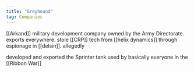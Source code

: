 ```yaml
---
title: "Greyhound"
tag: Companies
---
```


[[Arkand]] military development company owned by the Army Directorate. exports everywhere. stole [[CRP]] tech from [[helix dynamics]] through espionage in [[delsin]]. allegedly

developed and exported the Sprinter tank used by basically everyone in the [[Ribbon War]]
